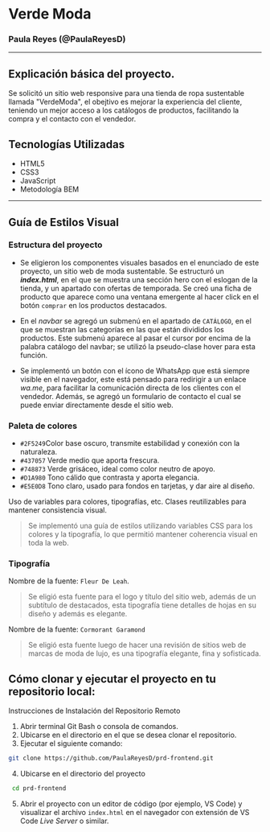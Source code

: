 # Verde Moda
### Paula Reyes (@PaulaReyesD)

---
## Explicación básica del proyecto.
Se solicitó un sitio web responsive para una tienda de ropa sustentable llamada "VerdeModa", el obejtivo es mejorar la experiencia del cliente, teniendo un mejor acceso a los catálogos de productos, facilitando la compra y el contacto con el vendedor.

## Tecnologías Utilizadas

- HTML5  
- CSS3
- JavaScript  
- Metodología BEM

---

##  Guía de Estilos Visual

### Estructura del proyecto

- Se eligieron los componentes visuales basados en el enunciado de este proyecto, un sitio web de moda sustentable. Se estructuró un _**index.html**_, en el que se muestra una sección hero con el eslogan de la tienda, y un apartado con ofertas de temporada. Se creó una ficha de producto que aparece como una ventana emergente al hacer click en el botón `comprar` en los productos destacados.

- En el *navbar* se agregó un submenú en el apartado de `CATÁLOGO`, en el que se muestran las categorías en las que están divididos los productos. Este submenú aparece al pasar el cursor por encima de la palabra catálogo del navbar; se utilizó la pseudo-clase hover para esta función.

- Se implementó un botón con el ícono de WhatsApp que está siempre visible en el navegador, este está pensado para redirigir a un enlace _wa.me_, para facilitar la comunicación directa de los clientes con el vendedor. Además, se agregó un formulario de contacto el cual se puede enviar directamente desde el sitio web.

### Paleta de colores
- `#2F5249`Color base oscuro, transmite estabilidad y conexión con la naturaleza. 
- `#437057` Verde medio que aporta frescura.
- `#748873` Verde grisáceo, ideal como color neutro de apoyo.
- `#D1A980` Tono cálido que contrasta y aporta elegancia.
- `#E5E0D8` Tono claro, usado para fondos en tarjetas,  y dar aire al diseño.

 Uso de variables para colores, tipografías, etc.
Clases reutilizables para mantener consistencia visual.

>Se implementó una guía de estilos utilizando variables CSS para los colores y la tipografía, lo que permitió mantener coherencia visual en toda la web.


### Tipografía

Nombre de la fuente: `Fleur De Leah`.
> Se eligió esta fuente para el logo y título del sitio web, además de un subtítulo de destacados, esta tipografía tiene detalles de hojas en su diseño y además es elegante.

Nombre de la fuente: `Cormorant Garamond`

> Se eligió esta fuente luego de hacer una revisión de sitios web de marcas de moda de lujo, es una tipografía elegante, fina  y sofisticada.

## Cómo clonar y ejecutar el proyecto en tu repositorio local:
 
Instrucciones de Instalación del Repositorio Remoto
 1. Abrir terminal Git Bash o consola de comandos.
 2. Ubicarse en el directorio en el que se desea clonar el repositorio.
 3. Ejecutar el siguiente comando:
 ```bash
 git clone https://github.com/PaulaReyesD/prd-frontend.git
```
 4. Ubicarse en el directorio del proyecto
```bash
 cd prd-frontend
```

5. Abrir el proyecto con un editor de código (por ejemplo, VS Code) y visualizar el archivo `index.html` en el navegador con extensión de VS Code _Live Server_ o similar.
